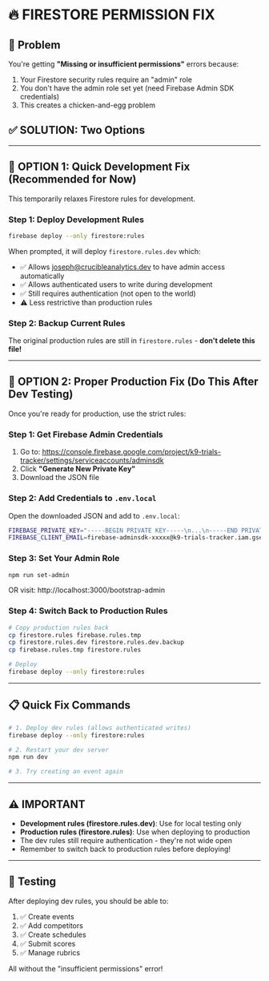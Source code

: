 # 🔥 FIRESTORE PERMISSION FIX

## 🚨 Problem
You're getting **"Missing or insufficient permissions"** errors because:
1. Your Firestore security rules require an "admin" role
2. You don't have the admin role set yet (need Firebase Admin SDK credentials)
3. This creates a chicken-and-egg problem

## ✅ SOLUTION: Two Options

---

## 🎯 OPTION 1: Quick Development Fix (Recommended for Now)

This temporarily relaxes Firestore rules for development.

### Step 1: Deploy Development Rules

```bash
firebase deploy --only firestore:rules
```

When prompted, it will deploy `firestore.rules.dev` which:
- ✅ Allows joseph@crucibleanalytics.dev to have admin access automatically
- ✅ Allows authenticated users to write during development
- ✅ Still requires authentication (not open to the world)
- ⚠️  Less restrictive than production rules

### Step 2: Backup Current Rules

The original production rules are still in `firestore.rules` - **don't delete this file!**

---

## 🔐 OPTION 2: Proper Production Fix (Do This After Dev Testing)

Once you're ready for production, use the strict rules:

### Step 1: Get Firebase Admin Credentials

1. Go to: https://console.firebase.google.com/project/k9-trials-tracker/settings/serviceaccounts/adminsdk
2. Click **"Generate New Private Key"**
3. Download the JSON file

### Step 2: Add Credentials to `.env.local`

Open the downloaded JSON and add to `.env.local`:

```bash
FIREBASE_PRIVATE_KEY="-----BEGIN PRIVATE KEY-----\n...\n-----END PRIVATE KEY-----\n"
FIREBASE_CLIENT_EMAIL=firebase-adminsdk-xxxxx@k9-trials-tracker.iam.gserviceaccount.com
```

### Step 3: Set Your Admin Role

```bash
npm run set-admin
```

OR visit: http://localhost:3000/bootstrap-admin

### Step 4: Switch Back to Production Rules

```bash
# Copy production rules back
cp firestore.rules firebase.rules.tmp
cp firestore.rules.dev firestore.rules.dev.backup
cp firebase.rules.tmp firestore.rules

# Deploy
firebase deploy --only firestore:rules
```

---

## 📋 Quick Fix Commands

```bash
# 1. Deploy dev rules (allows authenticated writes)
firebase deploy --only firestore:rules

# 2. Restart your dev server
npm run dev

# 3. Try creating an event again
```

---

## ⚠️ IMPORTANT

- **Development rules (firestore.rules.dev)**: Use for local testing only
- **Production rules (firestore.rules)**: Use when deploying to production
- The dev rules still require authentication - they're not wide open
- Remember to switch back to production rules before deploying!

---

## 🧪 Testing

After deploying dev rules, you should be able to:
1. ✅ Create events
2. ✅ Add competitors
3. ✅ Create schedules
4. ✅ Submit scores
5. ✅ Manage rubrics

All without the "insufficient permissions" error!
